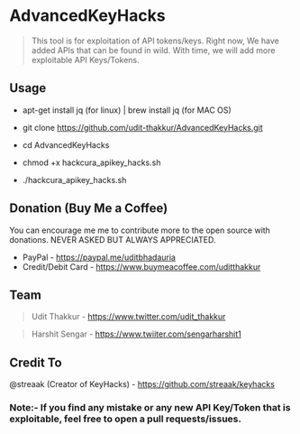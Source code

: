 # AdvancedKeyHacks

> This tool is for exploitation of API tokens/keys. Right now, We have added APIs that can be found in wild. With time, we will add more exploitable API Keys/Tokens.

## Usage

- apt-get install jq (for linux) | brew install jq (for MAC OS)

- git clone https://github.com/udit-thakkur/AdvancedKeyHacks.git

- cd AdvancedKeyHacks

- chmod +x hackcura_apikey_hacks.sh

- ./hackcura_apikey_hacks.sh

## Donation (Buy Me a Coffee)
You can encourage me me to contribute more to the open source with donations.
NEVER ASKED BUT ALWAYS APPRECIATED.
- PayPal - https://paypal.me/uditbhadauria
- Credit/Debit Card - https://www.buymeacoffee.com/uditthakkur

## Team
>Udit Thakkur   -  https://www.twitter.com/udit_thakkur

>Harshit Sengar -  https://www.twiiter.com/sengarharshit1

## Credit To
@streaak (Creator of KeyHacks) - https://github.com/streaak/keyhacks


### Note:- If you find any mistake or any new API Key/Token that is exploitable, feel free to open a pull requests/issues.
